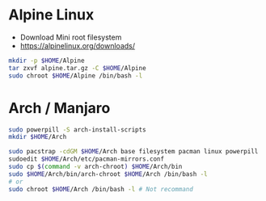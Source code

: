 Alpine Linux
=====
* Download Mini root filesystem
* https://alpinelinux.org/downloads/
```sh
mkdir -p $HOME/Alpine
tar zxvf alpine.tar.gz -C $HOME/Alpine
sudo chroot $HOME/Alpine /bin/bash -l
```

Arch / Manjaro
=====
```sh
sudo powerpill -S arch-install-scripts
mkdir $HOME/Arch

sudo pacstrap -cdGM $HOME/Arch base filesystem pacman linux powerpill
sudoedit $HOME/Arch/etc/pacman-mirrors.conf
sudo cp $(command -v arch-chroot) $HOME/Arch/bin
sudo $HOME/Arch/bin/arch-chroot $HOME/Arch /bin/bash -l
# or
sudo chroot $HOME/Arch /bin/bash -l # Not recommand
```
